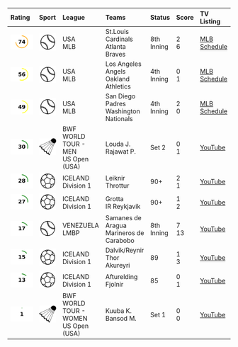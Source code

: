 | Rating                                                                                                                                 | Sport                                                                                                              | League                                  | Teams                                      | Status     | Score   | TV Listing                                                           |
|:---------------------------------------------------------------------------------------------------------------------------------------|:-------------------------------------------------------------------------------------------------------------------|:----------------------------------------|:-------------------------------------------|:-----------|:--------|:---------------------------------------------------------------------|
| <img src="https://raw.githubusercontent.com/BlakeDuncan25/Donut-SVG-Ratings/bac4e4a278175106499642192132b1786a9aec38/74.svg" alt="74"> | <img src="https://raw.githubusercontent.com/BlakeDuncan25/Donut-SVG-Ratings/master/baseball.png" alt="Baseball">   | USA<br>MLB                              | St.Louis Cardinals<br>Atlanta Braves       | 8th Inning | 2<br>6  | <a href="https://www.mlb.com/schedule">MLB Schedule</a>              |
| <img src="https://raw.githubusercontent.com/BlakeDuncan25/Donut-SVG-Ratings/bac4e4a278175106499642192132b1786a9aec38/56.svg" alt="56"> | <img src="https://raw.githubusercontent.com/BlakeDuncan25/Donut-SVG-Ratings/master/baseball.png" alt="Baseball">   | USA<br>MLB                              | Los Angeles Angels<br>Oakland Athletics    | 4th Inning | 0<br>1  | <a href="https://www.mlb.com/schedule">MLB Schedule</a>              |
| <img src="https://raw.githubusercontent.com/BlakeDuncan25/Donut-SVG-Ratings/bac4e4a278175106499642192132b1786a9aec38/49.svg" alt="49"> | <img src="https://raw.githubusercontent.com/BlakeDuncan25/Donut-SVG-Ratings/master/baseball.png" alt="Baseball">   | USA<br>MLB                              | San Diego Padres<br>Washington Nationals   | 4th Inning | 2<br>0  | <a href="https://www.mlb.com/schedule">MLB Schedule</a>              |
| <img src="https://raw.githubusercontent.com/BlakeDuncan25/Donut-SVG-Ratings/bac4e4a278175106499642192132b1786a9aec38/30.svg" alt="30"> | <img src="https://raw.githubusercontent.com/BlakeDuncan25/Donut-SVG-Ratings/master/badminton.png" alt="Badminton"> | BWF WORLD TOUR - MEN<br>US Open (USA)   | Louda J.<br>Rajawat P.                     | Set 2      | 0<br>1  | <a href="https://www.youtube.com/@bwftv/streams">YouTube</a>         |
| <img src="https://raw.githubusercontent.com/BlakeDuncan25/Donut-SVG-Ratings/bac4e4a278175106499642192132b1786a9aec38/28.svg" alt="28"> | <img src="https://raw.githubusercontent.com/BlakeDuncan25/Donut-SVG-Ratings/master/soccer.png" alt="Soccer">       | ICELAND<br>Division 1                   | Leiknir<br>Throttur                        | 90+        | 2<br>1  | <a href="https://www.youtube.com/@Lengjudeildin/streams">YouTube</a> |
| <img src="https://raw.githubusercontent.com/BlakeDuncan25/Donut-SVG-Ratings/bac4e4a278175106499642192132b1786a9aec38/27.svg" alt="27"> | <img src="https://raw.githubusercontent.com/BlakeDuncan25/Donut-SVG-Ratings/master/soccer.png" alt="Soccer">       | ICELAND<br>Division 1                   | Grotta<br>IR Reykjavik                     | 90+        | 1<br>2  | <a href="https://www.youtube.com/@Lengjudeildin/streams">YouTube</a> |
| <img src="https://raw.githubusercontent.com/BlakeDuncan25/Donut-SVG-Ratings/bac4e4a278175106499642192132b1786a9aec38/17.svg" alt="17"> | <img src="https://raw.githubusercontent.com/BlakeDuncan25/Donut-SVG-Ratings/master/baseball.png" alt="Baseball">   | VENEZUELA<br>LMBP                       | Samanes de Aragua<br>Marineros de Carabobo | 8th Inning | 7<br>13 | <a href="https://www.youtube.com/@LMBPVE/streams">YouTube</a>        |
| <img src="https://raw.githubusercontent.com/BlakeDuncan25/Donut-SVG-Ratings/bac4e4a278175106499642192132b1786a9aec38/15.svg" alt="15"> | <img src="https://raw.githubusercontent.com/BlakeDuncan25/Donut-SVG-Ratings/master/soccer.png" alt="Soccer">       | ICELAND<br>Division 1                   | Dalvik/Reynir<br>Thor Akureyri             | 89         | 1<br>3  | <a href="https://www.youtube.com/@Lengjudeildin/streams">YouTube</a> |
| <img src="https://raw.githubusercontent.com/BlakeDuncan25/Donut-SVG-Ratings/bac4e4a278175106499642192132b1786a9aec38/13.svg" alt="13"> | <img src="https://raw.githubusercontent.com/BlakeDuncan25/Donut-SVG-Ratings/master/soccer.png" alt="Soccer">       | ICELAND<br>Division 1                   | Afturelding<br>Fjolnir                     | 85         | 0<br>1  | <a href="https://www.youtube.com/@Lengjudeildin/streams">YouTube</a> |
| <img src="https://raw.githubusercontent.com/BlakeDuncan25/Donut-SVG-Ratings/bac4e4a278175106499642192132b1786a9aec38/1.svg" alt="1">   | <img src="https://raw.githubusercontent.com/BlakeDuncan25/Donut-SVG-Ratings/master/badminton.png" alt="Badminton"> | BWF WORLD TOUR - WOMEN<br>US Open (USA) | Kuuba K.<br>Bansod M.                      | Set 1      | 0<br>0  | <a href="https://www.youtube.com/@bwftv/streams">YouTube</a>         |